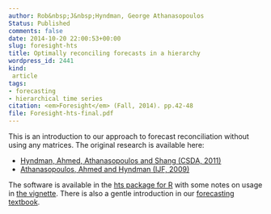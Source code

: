 ```yaml
---
author: Rob&nbsp;J&nbsp;Hyndman, George Athanasopoulos
Status: Published
comments: false
date: 2014-10-20 22:00:53+00:00
slug: foresight-hts
title: Optimally reconciling forecasts in a hierarchy
wordpress_id: 2441
kind:
 article
tags:
- forecasting
- hierarchical time series
citation: <em>Foresight</em> (Fall, 2014). pp.42-48
file: Foresight-hts-final.pdf
---
```



This is an introduction to our approach to forecast reconciliation without using any matrices. The original research is available here:

  * [Hyndman, Ahmed, Athanasopoulos and Shang (CSDA, 2011)](/publication/hierarchical/)
  * [Athanasopoulos, Ahmed and Hyndman (IJF, 2009)](/publication/hierarchical-tourism/)

The software is available in the [hts package for R](http://github.com/robjhyndman/hts/) with some notes on usage in [the vignette](/publication/hts-an-r-package-for-forecasting-hierarchical-or-grouped-time-series/). There is also a gentle introduction in our [forecasting textbook](http://www.otexts.org/fpp/9/4).

